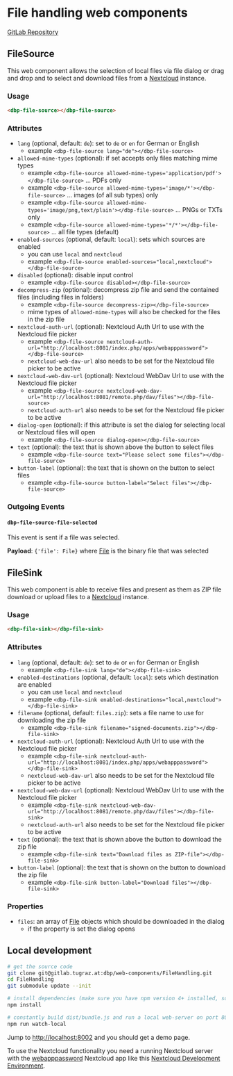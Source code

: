 # File handling web components

[GitLab Repository](https://gitlab.tugraz.at/dbp/web-components/FileHandling)

## FileSource

This web component allows the selection of local files via file dialog or drag and drop and to select and download
files from a [Nextcloud](https://nextcloud.com/) instance.

### Usage

```html
<dbp-file-source></dbp-file-source>
```

### Attributes

- `lang` (optional, default: `de`): set to `de` or `en` for German or English
  - example `<dbp-file-source lang="de"></dbp-file-source>`
- `allowed-mime-types` (optional): if set accepts only files matching mime types
  - example `<dbp-file-source allowed-mime-types='application/pdf'></dbp-file-source>` ... PDFs only
  - example `<dbp-file-source allowed-mime-types='image/*'></dbp-file-source>` ... images (of all sub types) only
  - example `<dbp-file-source allowed-mime-types='image/png,text/plain'></dbp-file-source>` ... PNGs or TXTs only
  - example `<dbp-file-source allowed-mime-types='*/*'></dbp-file-source>` ... all file types (default)
- `enabled-sources` (optional, default: `local`): sets which sources are enabled
  - you can use `local` and `nextcloud`
  - example `<dbp-file-source enabled-sources="local,nextcloud"></dbp-file-source>`
- `disabled` (optional): disable input control
  - example `<dbp-file-source disabled></dbp-file-source>`
- `decompress-zip` (optional): decompress zip file and send the contained files (including files in folders)
  - example `<dbp-file-source decompress-zip></dbp-file-source>`
  - mime types of `allowed-mime-types` will also be checked for the files in the zip file
- `nextcloud-auth-url` (optional): Nextcloud Auth Url to use with the Nextcloud file picker
  - example `<dbp-file-source nextcloud-auth-url="http://localhost:8081/index.php/apps/webapppassword"></dbp-file-source>`
  - `nextcloud-web-dav-url` also needs to be set for the Nextcloud file picker to be active
- `nextcloud-web-dav-url` (optional): Nextcloud WebDav Url to use with the Nextcloud file picker
  - example `<dbp-file-source nextcloud-web-dav-url="http://localhost:8081/remote.php/dav/files"></dbp-file-source>`
  - `nextcloud-auth-url` also needs to be set for the Nextcloud file picker to be active
- `dialog-open` (optional): if this attribute is set the dialog for selecting local or Nextcloud files will open
  - example `<dbp-file-source dialog-open></dbp-file-source>`
- `text` (optional): the text that is shown above the button to select files
  - example `<dbp-file-source text="Please select some files"></dbp-file-source>`
- `button-label` (optional): the text that is shown on the button to select files
  - example `<dbp-file-source button-label="Select files"></dbp-file-source>`

### Outgoing Events

#### `dbp-file-source-file-selected`

This event is sent if a file was selected.

**Payload**: `{'file': File}` where [File](https://developer.mozilla.org/en-US/docs/Web/API/File) is the binary file that was selected

## FileSink

This web component is able to receive files and present as them as ZIP file download or upload
files to a [Nextcloud](https://nextcloud.com/) instance.

### Usage

```html
<dbp-file-sink></dbp-file-sink>
```

### Attributes

- `lang` (optional, default: `de`): set to `de` or `en` for German or English
  - example `<dbp-file-sink lang="de"></dbp-file-sink>`
- `enabled-destinations` (optional, default: `local`): sets which destination are enabled
  - you can use `local` and `nextcloud`
  - example `<dbp-file-sink enabled-destinations="local,nextcloud"></dbp-file-sink>`
- `filename` (optional, default: `files.zip`): sets a file name to use for downloading the zip file
  - example `<dbp-file-sink filename="signed-documents.zip"></dbp-file-sink>`
- `nextcloud-auth-url` (optional): Nextcloud Auth Url to use with the Nextcloud file picker
  - example `<dbp-file-sink nextcloud-auth-url="http://localhost:8081/index.php/apps/webapppassword"></dbp-file-sink>`
  - `nextcloud-web-dav-url` also needs to be set for the Nextcloud file picker to be active
- `nextcloud-web-dav-url` (optional): Nextcloud WebDav Url to use with the Nextcloud file picker
  - example `<dbp-file-sink nextcloud-web-dav-url="http://localhost:8081/remote.php/dav/files"></dbp-file-sink>`
  - `nextcloud-auth-url` also needs to be set for the Nextcloud file picker to be active
- `text` (optional): the text that is shown above the button to download the zip file
  - example `<dbp-file-sink text="Download files as ZIP-file"></dbp-file-sink>`
- `button-label` (optional): the text that is shown on the button to download the zip file
  - example `<dbp-file-sink button-label="Download files"></dbp-file-sink>`

### Properties

- `files`: an array of [File](https://developer.mozilla.org/en-US/docs/Web/API/File) objects which should be downloaded in the dialog
  - if the property is set the dialog opens

## Local development

```bash
# get the source code
git clone git@gitlab.tugraz.at:dbp/web-components/FileHandling.git
cd FileHandling
git submodule update --init

# install dependencies (make sure you have npm version 4+ installed, so symlinks to the git submodules are created automatically)
npm install

# constantly build dist/bundle.js and run a local web-server on port 8002
npm run watch-local
```

Jump to <http://localhost:8002> and you should get a demo page.

To use the Nextcloud functionality you need a running Nextcloud server with the
[webapppassword](https://github.com/digital-blueprint/webapppassword) Nextcloud app like this
[Nextcloud Development Environment](https://github.com/digital-blueprint/webapppassword/tree/main/docker).
